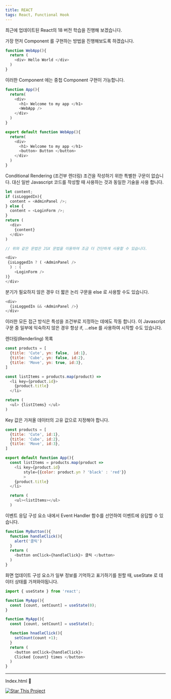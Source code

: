```yaml
---
title: REACT
tags: React, Functional Hook 
---
```


최근에 업데이트된 React의 18 버전 학습을 진행해 보겠습니다.


가장 먼저 Component 를 구현하는 방법을 진행해보도록 하겠습니다.

```js
function WebApp(){
  return (
    <div> Hello World </div>
  )
}
```

이러한 Component 에는 중첩 Component 구현이 가능합니다.

```js
function App(){
  return(
    <div>
      <h1> Welcome to my app </h1>
      <WebApp />
    </div>
  )
}

export default function WebApp(){
  return(
    <div>
      <h1> Welcome to my app </h1>
      <button> Button </button>
    </div>
  )
}
```

Conditional Rendering (조건부 렌더링)
조건을 작성하기 위한 특별한 구문이 없습니다. 대신 일반 Javascript 코드를 작성할 때 사용하는 것과 동일한 기술을 사용 합니다.

```js
let content;
if (isLoggedIn){
  content = <AdminPanel />;
} else {
  content = <LoginForm />;
}
return (
  <div>
    {content}
  </div>
)

// 위와 같은 문법은 JSX 문법을 이용하여 조금 더 간단하게 사용할 수 있습니다.

<div>
 {isLoggedIn ? ( <AdminPanel /> 
  ) : (
    <LoginForm />
)}
</div>
```

분기가 필요하지 않은 경우 더 짧은 논리 구문을 else 로 사용할 수도 있습니다.

```js
<div>
  {isLoggedIn && <AdminPanel />}
</div>
```

이러한 모든 접근 방식은 특성을 조건부로 지정하는 데에도 작동 합니다.
이 Javascript 구문 중 일부에 익숙하지 않은 경우 항상 if, ...else 를 사용하여 시작할 수도 있습니다.


렌더링(Renderling) 목록 

```js
const products = [
  {title: 'Cute', yn: false,  id:1},
  {title: 'Cube', yn: false, id:2},
  {title: 'Move', yn: true, id:3},
]

const listItems = products.map(product) => 
  <li key={product.id}>
    {product.title}
  </li>

return (
  <ul> {listItems} </ul>
)

```

Key 값은 가져올 데이터의 고유 값으로 지정해야 합니다.


```js
const products = [
  {title: 'Cute', id:1},
  {title: 'Cube', id:2},
  {title: 'Move', id:3},
]

export default function App(){
  const listItems = products.map(product => 
    <li key={product.id}
        style={{color: product.yn ? 'black' : 'red'}}
        >
    {product.title}
  </li>

  return (
    <ul><listItems></ul>
  )

```

이벤트 응답 
구성 요소 내에서 Event Handler 함수를 선언하여 이벤트에 응답할 수 있습니다.

```js
function MyButton(){
  function handleClick(){
    alert('클릭')  
  }
  return (
    <button onClick={handleClick}> 클릭 </button>
  )
}
```

화면 업데이트 
구성 요소가 일부 정보를 기억하고 표기하기를 원할 때, useState 로 데이터 상태를 가져와야됩니다.

```js
import { useState } from 'react';
```

```js
function MyApp(){
  const [count, setCount] = useState(0);
}
```


```js
function MyApp(){
  const [count, setCount] = useState();

  function hnadleClick(){
    setCount(count +1);
  }
  return (
    <button onClick={handleClick}>
    Clicked {count} times </button>
  )
}
```



---

Index.html :star2:

[![Star This Project](https://img.shields.io/github/stars/kitian616/jekyll-TeXt-theme.svg?label=Stars&style=social)](https://github.com/kitian616/jekyll-TeXt-theme/)
